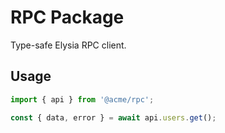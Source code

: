 # RPC Package

Type-safe Elysia RPC client.

## Usage
```ts
import { api } from '@acme/rpc';

const { data, error } = await api.users.get();
```